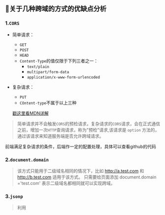 ## 🙆关于几种跨域的方式的优缺点分析

### 1.`CORS`

- 简单请求：

  - `GET`
  - `POST`
  - `HEAD`
  - `Content-Type`的值仅限于下列三者之一：
    - `text/plain`
    - `multipart/form-data`
    - `application/x-www-form-urlencoded`

- 复杂请求：

  - `PUT`
  - `COntent-type`不属于以上三种

  [戳这里看MDN详解](https://developer.mozilla.org/zh-CN/docs/Web/HTTP/Access_control_CORS)

> 简单请求并不会触发`CORS`的预检请求，复杂请求的`CORS`请求，会在正式通信之前，增加一次`HTTP`查询请求，称为"预检"请求,该请求是 `option` 方法的，通过该请求来知道服务端是否允许跨域请求。

前端满足复杂请求的条件，后端作一定的配置处理，具体可以查看github的代码

### 2.`document.domain`

> 该方式只能用于二级域名相同的情况下，比如 http://a.test.com 和 http://b.test.com 适用于该方式。
> 只需要给页面添加 document.domain ='test.com' 表示二级域名都相同就可以实现跨域。

### 3.`jsonp`

> 利用 <script> 标签没有跨域限制的漏洞，网页可以得到从其他来源动态产生的 JSON 数据。JSONP请求一定需要对方的服务器做支持才可以.

**优点**:简单兼容性好，可用于解决主流浏览器的跨域数据访问的问题。

**缺点**:是仅支持get方法具有局限性,不安全可能会遭受XSS攻击。

### 4.`nginx`

> 实现原理类似于Node中间件代理，需要你搭建一个中转nginx服务器，用于转发请求。
>
> 使用nginx反向代理实现跨域，是最简单的跨域方式。只需要修改nginx的配置即可解决跨域问题，支持所有浏览器，支持session，不需要修改任何代码，并且不会影响服务器性能。

### 5.`postMessage`

> 允许来自不同源的脚本采用异步方式进行有限的通信，可以实现跨文本档、多窗口、跨域消息传递。

### 6.`websocket`

> Websocket是HTML5的一个持久化的协议，它实现了浏览器与服务器的全双工通信，同时也是跨域的一种解决方案。WebSocket和HTTP都是应用层协议，都基于 TCP 协议。但是 WebSocket 是一种双向通信协议，在建立连接之后，WebSocket 的 server 与 client 都能主动向对方发送或接收数据。同时，WebSocket 在建立连接时需要借助 HTTP 协议，连接建立好了之后 client 与 server 之间的双向通信就与 HTTP 无关了。

### 7.`window.name+ifream`

> 其中a.html和b.html是同域的，都是`http://localhost:3000`;而c.html是`http://localhost:4000`

